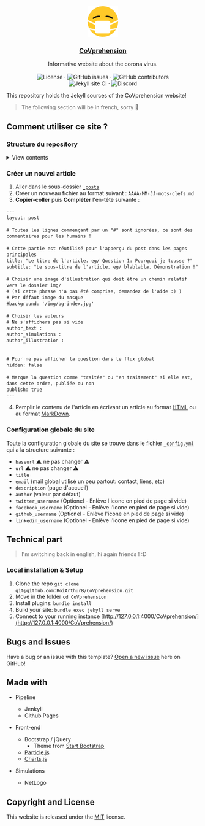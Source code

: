 <p align="center">
  <a href="https://github.com/github_username/repo">
    <img src="img/favicon.png" alt="Logo" width="80" height="80">
  </a>

  <h3 align="center"><a href="https://covprehension.org" target="_blank">CoVprehension</a></h3>

  <p align="center">
    Informative website about the corona virus.
    <br />
    <br />
    <img src="https://img.shields.io/github/license/covprehension/covprehension" alt="License" />
    ·
    <img src="https://img.shields.io/github/issues/covprehension/CoVprehension" alt="GitHub issues" />
    ·
    <img src="https://img.shields.io/github/contributors/covprehension/covprehension" alt="GitHub contributors" />
    <br />
    <img src="https://github.com/covprehension/CoVprehension/workflows/Jekyll%20site%20CI/badge.svg?branch=master" alt="Jekyll site CI" />
    ·
    <img src="https://img.shields.io/discord/690125443952672780?label=Discord" alt="Discord" />
  </p>
</p>

This repository holds the Jekyll sources of the CoVprehension website!

> The following section will be in french, sorry 🤷

## Comment utiliser ce site ?

### Structure du repository

<details>
<summary>View contents</summary>

```
$ tree
.
├── assets
│   ├── <custom JS/CSS files>
│   │
│   └── vendor <default resources>
│       ├── bootstrap
│       ├── fontawesome-free
│       ├── jquery
│       └── template
│
├── img
│   └── <website images>
│
├── _includes
│   └── <Global part of website : Header/Footer/etc>
│
├── _layouts
│   └── <HTML pages template>
│
├── _posts
│   ├── ...
│   └── <All your questions>
│
├── posts
│   └── <IGNORE ME, I'm a trap 🙊>
│
├── _sass
│   ├── js
│   │   └── <JS simulation in sub-dir>
│   │
│   └── styles.scss
│
├── simulations
│   └── <Web NetLogo export simulations>
│
├── _config.yml
│
├── about.html
├── contact.html
├── index.html
├── ressources.md
├── simulateur.html <Don't touch me>
│
└── <others...>

<plenty> directories, <too many> files
```

</details>

### Créer un nouvel article

1. Aller dans le sous-dossier [`_posts`](https://github.com/RoiArthurB/CoVprehension/tree/master/_posts)
2. Créer un nouveau fichier au format suivant : `AAAA-MM-JJ-mots-clefs.md`
3. **Copier-coller** puis **Compléter** l'en-tête suivante :
```
---
layout: post

# Toutes les lignes commençant par un "#" sont ignorées, ce sont des commentaires pour les humains !

# Cette partie est réutilisé pour l'apperçu du post dans les pages principales
title: "Le titre de l'article. eg/ Question 1: Pourquoi je tousse ?"
subtitle: "Le sous-titre de l'article. eg/ blablabla. Démonstration !"

# Choisir une image d'illustration qui doit être un chemin relatif vers le dossier img/
# (si cette phrase n'a pas été comprise, demandez de l'aide :) ) 
# Par défaut image du masque 
#background: '/img/bg-index.jpg'

# Choisir les auteurs
# Ne s'affichera pas si vide
author_text : 
author_simulations : 
author_illustration : 


# Pour ne pas afficher la question dans le flux global
hidden: false

# Marque la question comme "traitée" ou "en traitement" si elle est, dans cette ordre, publiée ou non
publish: true
---
```
4. Remplir le contenu de l'article en écrivant un article au format [HTML](https://www.w3schools.com/html/) ou au format [MarkDown](https://www.markdownguide.org/).

### Configuration globale du site

Toute la configuration globale du site se trouve dans le fichier [`_config.yml`](https://github.com/RoiArthurB/CoVprehension/blob/master/_config.yml) qui a la structure suivante :
 - `baseurl` ⚠️ ne pas changer ⚠️
 - `url` ⚠️ ne pas changer ⚠️
 - `title` 
 - `email` (mail global utilisé un peu partout: contact, liens, etc)
 - `description` (page d'accueil)
 - `author` (valeur par défaut)
 - `twitter_username` (Optionel - Enlève l'icone en pied de page si vide)
 - `facebook_username` (Optionel - Enlève l'icone en pied de page si vide)
 - `github_username` (Optionel - Enlève l'icone en pied de page si vide)
 - `linkedin_username` (Optionel - Enlève l'icone en pied de page si vide)

## Technical part

> I'm switching back in english, hi again friends ! :D

### Local installation & Setup

1. Clone the repo `git clone git@github.com:RoiArthurB/CoVprehension.git`
2. Move in the folder `cd CoVprehension`
3. Install plugins: `bundle install`
4. Build your site: `bundle exec jekyll serve`
5. Connect to your running instance [http://127.0.0.1:4000/CoVprehension/](http://127.0.0.1:4000/CoVprehension/)

## Bugs and Issues

Have a bug or an issue with this template? [Open a new issue](https://github.com/RoiArthurB/CoVprehension/issues/new) here on GitHub!

## Made with

* Pipeline
  * Jenkyll
  * Github Pages

* Front-end
  * Bootstrap / jQuery
    * Theme from [Start Bootstrap](https://startbootstrap.com/)
  * [Particle.js](https://vincentgarreau.com/particles.js/)
  * [Charts.js](https://www.chartjs.org/)

* Simulations
  * NetLogo

## Copyright and License

This website is released under the [MIT](https://github.com/RoiArthurB/CoVprehension/blob/gh-pages/LICENSE) license.
